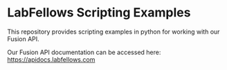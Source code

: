 # LabFellows Scripting Examples

This repository provides scripting examples in python for working with our Fusion API. 

Our Fusion API documentation can be accessed here: https://apidocs.labfellows.com
